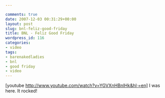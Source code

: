 ```yaml
---

comments: true
date: 2007-12-03 00:31:29+00:00
layout: post
slug: bnl-feliz-good-friday
title: BNL - Feliz Good Friday
wordpress_id: 116
categories:
- video
tags:
- barenakedladies
- bnl
- good friday
- video
---
```


[youtube http://www.youtube.com/watch?v=YGVXnHBnlHk&hl;=en]
I was here. It rocked!
